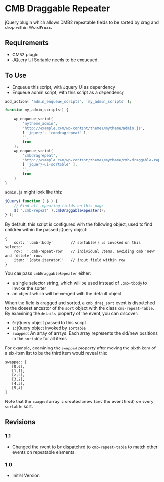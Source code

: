 # CMB Draggable Repeater

jQuery plugin which allows CMB2 repeatable fields to be sorted by drag and drop within WordPress.

## Requirements

* CMB2 plugin
* JQuery UI Sortable needs to be enqueued.

## To Use

* Enqueue this script, with Jquery UI as dependency
* Enqueue admin script, with this script as a dependency

```php
add_action( 'admin_enqueue_scripts', 'my_admin_scripts' );

function my_admin_scripts() {

    wp_enqueue_script(
        'mytheme_admin',
        'http://example.com/wp-content/themes/mytheme/admin.js',
        [ 'jquery', 'cmbdragrepeat' ],
        '',
        true
    );
    wp_enqueue_script(
        'cmbdragrepeat',
        'http://example.com/wp-content/themes/mytheme/cmb-draggable-repeater.js',
        [ 'jquery-ui-sortable' ],
        '',
        true
    )
}
```

`admin.js` might look like this:

```JavaScript
jQuery( function ( $ ) {
    // Find all repeating fields on this page
    $( '.cmb-repeat' ).cmbDraggableRepeater();
} );
```

By default, this script is configured with the following object, used to find children within 
the passed jQuery object:

```
{
    sort: '.cmb-tbody'        // sortable() is invoked on this selector
    row:  '.cmb-repeat-row'   // individual items, avoiding cmb 'new' and 'delete' rows
    item: '[data-iterator]'   // input field within row
}
```

You can pass `cmbDraggableRepeater` either:
* a single selector string, which will be used instead of `.cmb-tbody` to invoke the sorter
* an object which will be merged with the default object

When the field is dragged and sorted, a `cmb_drag_sort` event is dispatched to the closest ancestor of the `sort` 
object with the class `cmb-repeat-table`. By examining the `details` property of the event, you can discover:

* `0`: jQuery object passed to this script
* `1`: jQuery object invoked by `sortable`
* `swapped`: An array of arrays. Each array represents the old/new positions in the `sortable` for all items

For example, examining the `swapped` property after moving the sixth item of a six-item list to 
be the third item would reveal this:

```
swapped: [
   [0,0],
   [1,1],
   [2,5],
   [3,2],
   [4,3],
   [5,4]
]
```

Note that the `swapped` array is created anew (and the event fired) on every `sortable` sort.

## Revisions

### 1.1 
* Changed the event to be dispatched to `cmb-repeat-table` to match other events on repeatable elements.

### 1.0 
* Initial Version
